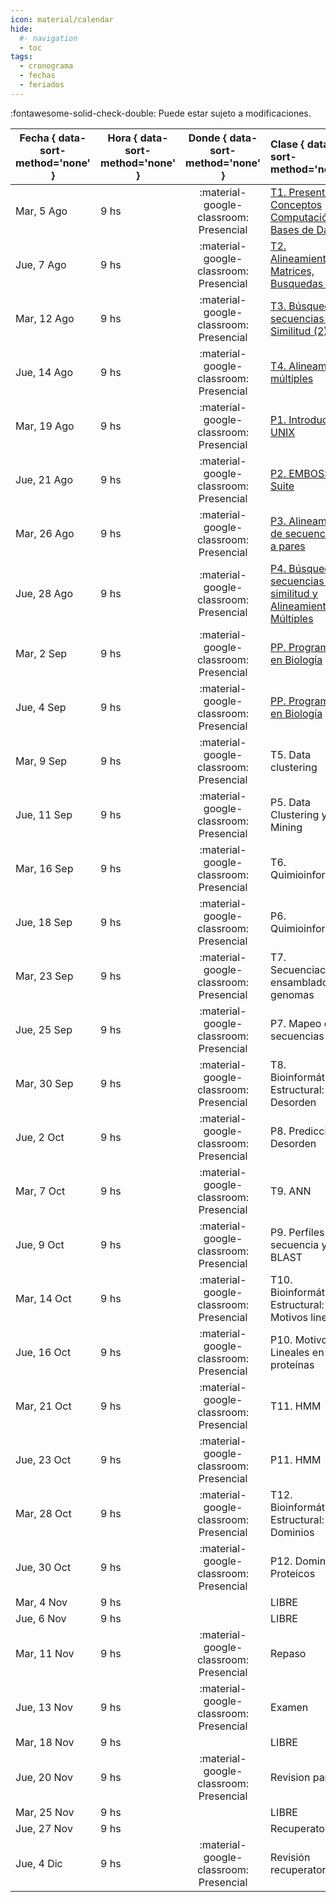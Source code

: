 ```yaml
---
icon: material/calendar
hide: 
  #- navigation
  - toc
tags:
  - cronograma
  - fechas
  - feriados
---
```


:fontawesome-solid-check-double: Puede estar sujeto a modificaciones.

| Fecha  { data-sort-method='none' }     | Hora  { data-sort-method='none' }   | Donde  { data-sort-method='none' }                                 | Clase  { data-sort-method='none' }      | Tipo  { data-sort-method='none' }                              | Docente { data-sort-method='none' } | 
| ----------- | -------- | :-------------------------------------: | :----------- | :---------------------------------- | :------ |
| Mar, 5 Ago      | 9 hs |	:material-google-classroom: Presencial | [T1. Presentación, Conceptos Computación, Bases de Datos](../teoricas/1-Teorica-Uno/index.md) | :fontawesome-solid-brain: Teórica |	F. Agüero |
| Jue, 7 Ago      | 9 hs |	:material-google-classroom: Presencial | [T2. Alineamientos, Matrices, Busquedas (1)](../teoricas/2-Teorica-Dos/index.md) | :fontawesome-solid-brain: Teórica |	F. Agüero |
| Mar, 12 Ago  | 9 hs |	:material-google-classroom: Presencial | [T3. Búsqueda de secuencias por Similitud (2)](../teoricas/3-Teorica-Tres/index.md) | :fontawesome-solid-brain: Teórica |	F. Agüero |
| Jue, 14 Ago  | 9 hs |	:material-google-classroom: Presencial | [T4. Alineamientos múltiples](../teoricas/4-Teorica-Cuatro/index.md) | :fontawesome-solid-brain: Teórica |	F. Agüero |
| Mar, 19 Ago  | 9 hs |	:material-google-classroom: Presencial | [P1. Introducción a UNIX](../practicos/TP01_Linux/index.md) | :fontawesome-solid-hammer: Práctica |	M. Didier Garnham |
| Jue, 21 Ago  | 9 hs |	:material-google-classroom: Presencial | [P2. EMBOSS Suite](../practicos/TP02_EMBOSS/index.md) | :fontawesome-solid-hammer: Práctica |	M. Didier Garnham |
| Mar, 26 Ago  | 9 hs |	:material-google-classroom: Presencial | [P3. Alineamientos de secuencias de a pares](../practicos/TP03_Alineamientos/index.md)| :fontawesome-solid-hammer: Práctica |	G. Romer |
| Jue, 28 Ago  | 9 hs |	:material-google-classroom: Presencial | [P4. Búsqueda de secuencias por similitud y Alineamientos Múltiples](../practicos/TP04_Busqueda_por_similitud/index.md) | :fontawesome-solid-hammer: Práctica |	G. Romer |
| Mar, 2 Sep   | 9 hs |	:material-google-classroom: Presencial | [PP. Programando en Biología](../practicos/TPPa_Programando_en_Biologia/index.md) | :fontawesome-solid-hammer: Práctica |	R. Quinteros |
| Jue, 4 Sep   | 9 hs |	:material-google-classroom: Presencial | [PP. Programando en Biología](../practicos/TPPb_Programando_en_Biologia/index.md)  | :fontawesome-solid-hammer: Práctica |	R. Quinteros |
| Mar, 9 Sep  | 9 hs |	:material-google-classroom: Presencial | T5. Data clustering | :fontawesome-solid-brain: Teórica |	F. Agüero |
| Jue, 11 Sep  | 9 hs |	:material-google-classroom: Presencial | P5. Data Clustering y Data Mining | :fontawesome-solid-hammer: Práctica |	G. Romer |
| Mar, 16 Sep  | 9 hs |	:material-google-classroom: Presencial | T6. Quimioinformática | :fontawesome-solid-brain: Teórica |	F. Agüero |
| Jue, 18 Sep  | 9 hs |	:material-google-classroom: Presencial | P6. Quimioinformática | :fontawesome-solid-hammer: Práctica |	M. Didier Garnham |
| Mar, 23 Sep  | 9 hs |	:material-google-classroom: Presencial | T7. Secuenciación y ensamblado de genomas | :fontawesome-solid-brain: Teórica |	F. Agüero |
| Jue, 25 Sep  | 9 hs |	:material-google-classroom: Presencial | P7. Mapeo de secuencias | :fontawesome-solid-hammer: Práctica |	G. Romer |
| Mar, 30 Sep  | 9 hs |	:material-google-classroom: Presencial | T8. Bioinformática Estructural: Desorden | :fontawesome-solid-brain: Teórica |	L. Chemes |
| Jue, 2 Oct     | 9 hs |	:material-google-classroom: Presencial | P8. Predicción de Desorden | :fontawesome-solid-hammer: Práctica |	J. Glavina |
| Mar, 7 Oct     | 9 hs |	:material-google-classroom: Presencial | T9. ANN | :fontawesome-solid-brain: Teórica |	L. Chemes |
| Jue, 9 Oct     | 9 hs |	:material-google-classroom: Presencial | P9. Perfiles de secuencia y PSI-BLAST | :fontawesome-solid-hammer: Práctica |	H. García |
| Mar, 14 Oct     | 9 hs |	:material-google-classroom: Presencial | T10. Bioinformática Estructural: Motivos lineales | :fontawesome-solid-brain: Teórica |	L. Chemes |
| Jue, 16 Oct     | 9 hs |	:material-google-classroom: Presencial | P10. Motivos Lineales en proteínas | :fontawesome-solid-hammer: Práctica | J. Glavina |
| Mar, 21 Oct     | 9 hs |	:material-google-classroom: Presencial | T11. HMM | :fontawesome-solid-brain: Teórica |	L. Chemes |
| Jue, 23 Oct     | 9 hs |	:material-google-classroom: Presencial | P11. HMM | :fontawesome-solid-hammer: Práctica |	H. García |
| Mar, 28 Oct     | 9 hs |	:material-google-classroom: Presencial | T12. Bioinformática Estructural: Dominios | :fontawesome-solid-brain: Teórica |	L. Chemes |
| Jue, 30 Oct     | 9 hs |	:material-google-classroom: Presencial | P12. Dominios Proteicos |:fontawesome-solid-hammer: Práctica |	J. Glavina |
| Mar, 4 Nov  | 9 hs |	| LIBRE | |	|
| Jue, 6 Nov  | 9 hs |	| LIBRE | |	|
| Mar, 11 Nov  | 9 hs |	:material-google-classroom: Presencial | Repaso | |	F. Agüero<br>L. Chemes<br> |
| Jue, 13 Nov  | 9 hs |	:material-google-classroom: Presencial | Examen | | F. Agüero<br>L. Chemes<br> |
| Mar, 18 Nov  | 9 hs |	| LIBRE | |	|
| Jue, 20 Nov  | 9 hs |	:material-google-classroom: Presencial | Revision parciales      | |	F. Agüero<br>L. Chemes<br> |
| Mar, 25 Nov  | 9 hs |	| LIBRE | | |
| Jue, 27 Nov  | 9 hs |	| Recuperatorio | |	|
| Jue, 4 Dic  | 9 hs |	:material-google-classroom: Presencial | Revisión recuperatorios | | F. Agüero<br>L. Chemes<br> |

<!---
| Mar, 5 Ago   | 9 hs |	:material-google-classroom: Presencial | [T1. Presentación, Conceptos Computación, Bases de Datos](../teoricas/1-Teorica-Uno/index.md) | :fontawesome-solid-brain: Teórica |	F. Agüero |
| Jue, 7 Ago   | 9 hs |	:material-google-classroom: Presencial | [T2. Alineamientos, Matrices, Busquedas (1)](../teoricas/2-Teorica-Dos/index.md) | :fontawesome-solid-brain: Teórica |	F. Agüero |
| Mar, 12 Ago  | 9 hs |	:material-google-classroom: Presencial | [T3. Búsqueda de secuencias por Similitud (2)](../teoricas/3-Teorica-Tres/index.md) | :fontawesome-solid-brain: Teórica |	F. Agüero |
| Jue, 14 Ago  | 9 hs |	:material-google-classroom: Presencial | [T4. Alineamientos múltiples](../teoricas/4-Teorica-Cuatro/index.md) | :fontawesome-solid-brain: Teórica |	F. Agüero |
| Mar, 19 Ago  | 9 hs |	:material-google-classroom: Presencial | [P1. Introducción a UNIX](../practicos/TP01_Linux/index.md) | :fontawesome-solid-hammer: Práctica |	M. Didier Garnham |
| Jue, 21 Ago  | 9 hs |	:material-google-classroom: Presencial | [P2. EMBOSS Suite](../practicos/TP2_EMBOSS/index.md) | :fontawesome-solid-hammer: Práctica |	M. Didier Garnham |
| Mar, 26 Ago  | 9 hs |	:material-google-classroom: Presencial | [P3. Alineamientos de secuencias de a pares](../practicos/TP03_Alineamientos/index.md)| :fontawesome-solid-hammer: Práctica |	G. Romer |
| Jue, 28 Ago  | 9 hs |	:material-google-classroom: Presencial | [P4. Búsqueda de secuencias por similitud y Alineamientos Múltiples](../practicos/TP04_Busqueda_por_similitud/index.md) | :fontawesome-solid-hammer: Práctica |	G. Romer |
| Mar, 2 Sep   | 9 hs |	:material-google-classroom: Presencial | [PP. Programando en Biología](../practicos/TPPa_Programando_en_Biologia/index.md) | :fontawesome-solid-hammer: Práctica |	R. Quinteros |
| Jue, 4 Sep   | 9 hs |	:material-google-classroom: Presencial | [PP. Programando en Biología](../practicos/TPPb_Programando_en_Biologia/index.md)  | :fontawesome-solid-hammer: Práctica |	R. Quinteros |
| Mar, 9 Sep   | 9 hs |	:material-google-classroom: Presencial | [T5. Quimioinformática](../teoricas/5-Teorica-Cinco/index.md) | :fontawesome-solid-brain: Teórica |	F. Agüero |
| Jue, 11 Sep  | 9 hs |	:material-google-classroom: Presencial | [P5. Quimioinformática](../practicos/TP05_Quimioinformatica/index.md) | :fontawesome-solid-hammer: Práctica |	M. Didier Garnham |
| Mar, 16 Sep  | 9 hs |	:material-google-classroom: Presencial | [T6. Data clustering](../teoricas/6-Teorica-Seis/index.md) | :fontawesome-solid-brain: Teórica |	F. Agüero |
| Jue, 18 Sep  | 9 hs |	:material-google-classroom: Presencial | [P6. Data Clustering y Data Mining](../practicos/TP6_Clustering_Data_Mining/index.md) | :fontawesome-solid-hammer: Práctica |	G. Romer |
| Mar, 23 Sep  | 9 hs |	:material-google-classroom: Presencial | [T7. Secuenciación y ensamblado de genomas](../teoricas/7-Teorica-Siete/index.md) | :fontawesome-solid-brain: Teórica |	F. Agüero |
| Jue, 25 Sep  | 9 hs |	:material-google-classroom: Presencial | [P7. Mapeo de secuencias](../practicos/TP7_Short-Read-Mapping/index.md) | :fontawesome-solid-hammer: Práctica |	G. Romer |
| Mar, 30 Sep  | 9 hs |	:material-google-classroom: Presencial | [T8. Bioinformática Estructural: Desorden](../teoricas/8-Teorica-Ocho/index.md) | :fontawesome-solid-brain: Teórica |	L. Chemes |
| Jue, 2 Oct   | 9 hs |	:material-google-classroom: Presencial | [P8. Predicción de Desorden](../practicos/TP08_Desorden/index.md) | :fontawesome-solid-hammer: Práctica |	J. Glavina |
| Mar, 7 Oct   | 9 hs |	:material-google-classroom: Presencial | [T9. ANN](../teoricas/9-Teorica-Nueve/index.md) | :fontawesome-solid-brain: Teórica |	L. Chemes |
| Jue, 9 Oct   | 9 hs |	:material-google-classroom: Presencial | [P9. Perfiles de secuencia y PSI-BLAST](../practicos/TP9_PSI-BLAST/index.md) | :fontawesome-solid-hammer: Práctica |	H. García |
| Mar, 14 Oct  | 9 hs |	:material-google-classroom: Presencial | [T10. Bioinformática Estructural: Motivos lineales](../teoricas/10-Teorica-Diez/index.md) | :fontawesome-solid-brain: Teórica |	L. Chemes |
| Jue, 16 Oct  | 9 hs |	:material-google-classroom: Presencial | [P10. Motivos Lineales en proteínas](../practicos/TP10_Motivos/index.md) | :fontawesome-solid-hammer: Práctica | J. Glavina |
| Mar, 21 Oct  | 9 hs |	:material-google-classroom: Presencial | [T11. HMM](../teoricas/11-Teorica-Once/index.md) | :fontawesome-solid-brain: Teórica |	L. Chemes |
| Jue, 23 Oct  | 9 hs |	:material-google-classroom: Presencial | [P11. HMM](../practicos/TP11_HMM/index.md) | :fontawesome-solid-hammer: Práctica |	H. García |
| Mar, 28 Oct  | 9 hs |	:material-google-classroom: Presencial | [T12. Bioinformática Estructural: Dominios](../teoricas/12-Teorica-Doce/index.md) | :fontawesome-solid-brain: Teórica |	L. Chemes |
| Jue, 30 Oct  | 9 hs |	:material-google-classroom: Presencial | [P12. Dominios Proteicos](../practicos/TP12_Modelado_Por_Homologia/index.md) |:fontawesome-solid-hammer: Práctica |	J. Glavina |
| Mar, 4 Nov   | 9 hs |	| LIBRE | |	|
| Jue, 6 Nov   | 9 hs |	| LIBRE | |	|
| Mar, 11 Nov  | 9 hs |	:material-google-classroom: Presencial | Repaso | |	F. Agüero<br>L. Chemes<br> |
| Jue, 13 Nov  | 9 hs |	:material-google-classroom: Presencial | Examen | | F. Agüero<br>L. Chemes<br> |
| Mar, 18 Nov  | 9 hs |	| LIBRE | |	|
| Jue, 20 Nov  | 9 hs |	:material-google-classroom: Presencial | Revision parciales      | |	F. Agüero<br>L. Chemes<br> |
| Mar, 25 Nov  | 9 hs |	| LIBRE | | |
| Jue, 27 Nov  | 9 hs |	| Recuperatorio | |	|
| Jue, 4 Dic   | 9 hs |	:material-google-classroom: Presencial | Revisión recuperatorios | | F. Agüero<br>L. Chemes<br> |
--->
